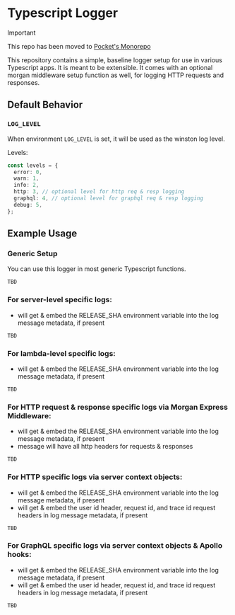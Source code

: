 # Typescript Logger

> [!IMPORTANT]  
> This repo has been moved to [Pocket's Monorepo](https://github.com/Pocket/pocket-monorepo/tree/main/packages/ts-logger)

This repository contains a simple, baseline logger setup for use in various Typescript apps. It is meant to be extensible. It comes with an optional morgan middleware setup function as well, for logging HTTP requests and responses.

## Default Behavior

### `LOG_LEVEL`

When environment `LOG_LEVEL` is set, it will be used as the winston log level.

Levels:

```typescript
const levels = {
  error: 0,
  warn: 1,
  info: 2,
  http: 3, // optional level for http req & resp logging
  graphql: 4, // optional level for graphql req & resp logging
  debug: 5,
};
```

## Example Usage

### Generic Setup
You can use this logger in most generic Typescript functions.

```
TBD
```

### For server-level specific logs:
* will get & embed the RELEASE_SHA environment variable into the log message metadata, if present

```
TBD
```

### For lambda-level specific logs:
* will get & embed the RELEASE_SHA environment variable into the log message metadata, if present

```
TBD
```

### For HTTP request & response specific logs via Morgan Express Middleware:
* will get & embed the RELEASE_SHA environment variable into the log message metadata, if present
* message will have all http headers for requests & responses

```
TBD
```

### For HTTP specific logs via server context objects:
* will get & embed the RELEASE_SHA environment variable into the log message metadata, if present
* will get & embed the user id header, request id, and trace id request headers in log message metadata, if present

```
TBD
```

### For GraphQL specific logs via server context objects & Apollo hooks:
* will get & embed the RELEASE_SHA environment variable into the log message metadata, if present
* will get & embed the user id header, request id, and trace id request headers in log message metadata, if present

```
TBD
```
